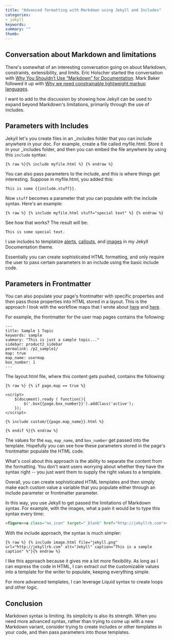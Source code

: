 ```yaml
---
title: "Advanced formatting with Markdown using Jekyll and Includes"
categories:
- jekyll
keywords:
summary: ""
thumb:
---
```


## Conversation about Markdown and limitations

There's somewhat of an interesting conversation going on about Markdown, constraints, extensibility, and limits. Eric Holscher started the conversation with [Why You Shouldn’t Use “Markdown” for Documentation][2]. Mark Baker followed it up with [Why we need constrainable lightweight markup languages][1].

I want to add to the discussion by showing how Jekyll can be used to expand beyond Markdown's limitations, primarily through the use of includes.

## Parameters with Includes

Jekyll let's you create files in an \_includes folder that you can include anywhere in your doc. For example, create a file called myfile.html. Store it in your \_includes folder, and then you can embed the file anywhere by using this `include` syntax:

```
{% raw %}{% include myfile.html %} {% endraw %}
```

You can also pass parameters to the include, and this is where things get interesting. Suppose in myfile.html, you added this:

```
This is some {{include.stuff}}.
```

Now `stuff` becomes a parameter that you can populate with the include syntax. Here's an example:

```
{% raw %} {% include myfile.html stuff="special text" %} {% endraw %}
```

See how that works? The result will be:

```
This is some special text.
```

I use includes to templatize [alerts][3], [callouts][4], and [images][5] in my Jekyll Documentation theme.

Essentially you can create sophisticated HTML formatting, and only require the user to pass certain parameters in an include using the basic include code.

## Parameters in Frontmatter

You can also populate your page's frontmatter with specific properties and then pass those properties into HTML stored in a layout. This is the approach I took with the workflow maps that I wrote about [here][6] and [here][6].

For example, the frontmatter for the user map pages contains the following:

```
---
title: Sample 1 Topic
keywords: sample
summary: "This is just a sample topic..."
sidebar: product2_sidebar
permalink: /p2_sample1/
map: true
map_name: usermap
box_number: 1
---
```

The layout.html file, where this content gets pushed, contains the following:

```
{% raw %} {% if page.map == true %}

<script>
    $(document).ready ( function(){
        $('.box{{page.box_number}}').addClass('active');
    });
</script>

{% include custom/{{page.map_name}}.html %}

{% endif %}{% endraw %}
```

The values for the `map`, `map_name`, and `box_number` get passed into the template. Hopefully you can see how these parameters stored in the page's frontmatter populate the HTML code.

What's cool about this approach is the ability to separate the content from the formatting. You don't want users worrying about whether they have the syntax right -- you just want them to supply the right values to a template.

Overall, you can create sophisticated HTML templates and then simply make each custom value a variable that you populate either through an include parameter or frontmatter parameter.

In this way, you use Jekyll to get passed the limitations of Markdown syntax. For example, with the images, what a pain it would be to type this syntax every time:

```html
<figure><a class="no_icon" target="_blank" href="http://jekyllrb.com"><img class="docimage" src="http://idratherbewriting.com/documentation-theme-jekyll/images/jekyll.png" alt="Jekyll" /></a><figcaption>This is a sample caption</figcaption></figure>
```

With the include approach, the syntax is much simpler:

```
{% raw %} {% include image.html file="jekyll.png" url="http://jekyllrb.com" alt="Jekyll" caption="This is a sample caption" %"}{% endraw %}
```

I like this approach because it gives me a lot more flexibility. As long as I can express the code in HTML, I can extract out the customizable values into a template for the writer to populate, keeping everything simple.

For more advanced templates, I can leverage Liquid syntax to create loops and other logic.

## Conclusion

Markdown syntax is limiting. Its simplicity is also its strength. When you need more advanced syntax, rather than trying to come up with a new Markdown variant, consider trying to create includes or other templates in your code, and then pass parameters into those templates.

[1]: http://everypageispageone.com/2016/06/05/why-we-need-constrainable-lightweight-markup-languages/

[2]: http://ericholscher.com/blog/2016/mar/15/dont-use-markdown-for-technical-docs/

[3]: http://idratherbewriting.com/documentation-theme-jekyll/mydoc_alerts/

[4]: http://idratherbewriting.com/documentation-theme-jekyll/mydoc_alerts/#callouts

[5]: http://idratherbewriting.com/documentation-theme-jekyll/mydoc_images/

[6]: http://idratherbewriting.com/2016/05/30/building-a-workflow-user-map-with-css-and-js/

[7]: http://idratherbewriting.com/2016/06/03/more-complex-user-maps-in-documentation-systems/
